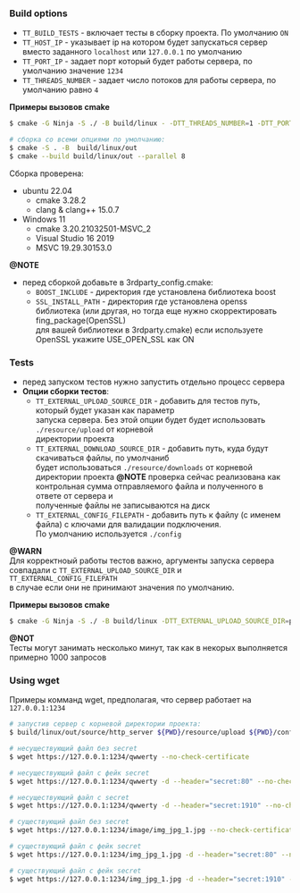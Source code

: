 ### Build options

- `TT_BUILD_TESTS` - включает тесты в сборку проекта. По умолчанию `ON`
- `TT_HOST_IP` - указывает ip на котором будет запускаться сервер вместо заданного `localhost` или `127.0.0.1` по умолчанию
- `TT_PORT_IP` - задает порт который будет работы сервера, по умолчанию значение `1234`
- `TT_THREADS_NUMBER` - задает число потоков для работы сервера, по умолчанию равно `4`

**Примеры вызовов cmake**  
```bash
$ cmake -G Ninja -S ./ -B build/linux - -DTT_THREADS_NUMBER=1 -DTT_PORT_IP=880

# сборка со всеми опциями по умолчанию:
$ cmake -S . -B  build/linux/out
$ cmake --build build/linux/out --parallel 8
```

Сборка проверена:
- ubuntu 22.04
  - cmake 3.28.2
  - clang & clang++  15.0.7
- Windows 11
  - cmake 3.20.21032501-MSVC_2
  - Visual Studio 16 2019
  - MSVC 19.29.30153.0

**@NOTE**  
- перед сборкой добавьте в 3rdparty_config.cmake:
	- `BOOST_INCLUDE` - директория где установлена библиотека boost
	- `SSL_INSTALL_PATH` - директория где установлена openss библиотека (или другая, но тогда еще нужно скорректировать fing_package(OpenSSL)  
  		для вашей библиотеки в 3rdparty.cmake) eсли используете OpenSSL укажите USE_OPEN_SSL как ON

### Tests

- перед запуском тестов нужно запустить отдельно процесс сервера
- **Опции сборки тестов**:
    - `TT_EXTERNAL_UPLOAD_SOURCE_DIR` - добавить для тестов путь, который будет указан как параметр  
    запуска сервера. Без этой опции будет будет использовать `./resource/upload` от корневой  
    директории проекта
    - `TT_EXTERNAL_DOWNLOAD_SOURCE_DIR` - добавить путь, куда будут скачиваться файлы, по умолчаниб  
    будет использоваться  `./resource/downloads` от корневой директории проекта
    **@NOTE** проверка сейчас реализована как контрольная сумма отправляемого файла и полученного в ответе от сервера и   
    полученные файлы не записываются на диск 
    - `TT_EXTERNAL_CONFIG_FILEPATH` - добавить путь к файлу (с именем файла) с ключами для валидации подключения.   
    По умолчанию используется `./config`

**@WARN**  
Для корректноый работы тестов важно, аргументы запуска сервера совпадали с `TT_EXTERNAL_UPLOAD_SOURCE_DIR` и `TT_EXTERNAL_CONFIG_FILEPATH`  
в случае если они не принимают значения по умолчанию.

**Примеры вызовов cmake**  
```bash
$ cmake -G Ninja -S ./ -B build/linux -DTT_EXTERNAL_UPLOAD_SOURCE_DIR=path-to-dir -DTT_EXTERNAL_UPLOAD_SOURCE_DIR=path-to-dir
```

**@NOT**  
Тесты могут занимать несколько минут, так как в некорых выполняется примерно 1000 запросов


### Using wget
Примеры комманд wget, предполагая, что сервер работает на `127.0.0.1:1234`
```bash
# запустив сервер с корневой директории проекта:
$ build/linux/out/source/http_server ${PWD}/resource/upload ${PWD}/configs/ids.txt

# несуществующий файл без secret
$ wget https://127.0.0.1:1234/qwwerty --no-check-certificate

# несуществующий файл с фейк secret
$ wget https://127.0.0.1:1234/qwwerty -d --header="secret:80" --no-check-certificate

# несуществующий файл с secret
$ wget https://127.0.0.1:1234/qwwerty -d --header="secret:1910" --no-check-certificate

# существующий файл без secret
$ wget https://127.0.0.1:1234/image/img_jpg_1.jpg --no-check-certificate

# существующий файл с фейк secret
$ wget https://127.0.0.1:1234/img_jpg_1.jpg -d --header="secret:80" --no-check-certificate

# существующий файл с фейк secret
$ wget https://127.0.0.1:1234/img_jpg_1.jpg -d --header="secret:1910" --no-check-certificate
```
